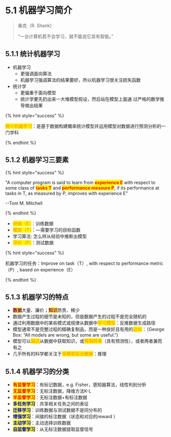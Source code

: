 # 5.1 机器学习简介

> 桑克（R. Shank） 
>
> “一台计算机若不会学习，就不能说它具有智能。”



## 5.1.1 统计机器学习

- 机器学习
  - 更强调面向算法
  - 机器学习强调算法的结果要好，所以机器学习很关注损失函数
- 统计学
  - 更偏重于面向模型
  - 统计学要先扔出来一大堆模型假设，然后站在模型上面通 过严格的数学推导做出结果



{% hint style="success" %}

<mark style="color:orange;">**统计机器学习**</mark>：是基于数据构建概率统计模型并运用模型对数据进行预测分析的一门学科

{% endhint %}



## 5.1.2 机器学习三要素

{% hint style="success" %}

"A computer program is said to learn  from <mark style="color:red;">**experience E**</mark> with respect to some class of <mark style="color:red;">**tasks T**</mark> and  <mark style="color:red;">**performance measure P**</mark>, if its performance at tasks in T, as  measured by P, improves with experience E"

--Tom M. Mitchell

{% endhint %}



- <mark style="color:orange;">**经验（E）**</mark>：训练数据
- <mark style="color:orange;">**模型（T）**</mark>：—需要学习的目标函数
- 学习算法: 怎么样从经验中推断出模型
- <mark style="color:orange;">**评价（P）**</mark>：测试数据



{% hint style="success" %}

机器学习的任务：Improve on task（T）,  with respect to performance metric（P）,  based on experience（E）

{% endhint %}



## 5.1.3 机器学习的特点

- <mark style="color:purple;">**数据**</mark>大量、廉价；<mark style="color:purple;">**知识**</mark>昂贵、稀少
- 数据产生过程的细节是未知的，但是数据产生的过程不是完全随机的
- 通过利用数据中的某些模式或规律从数据中<mark style="color:orange;">**学习模型**</mark>：反推数据生成路径
- 模型通常不是完整过程的精确复制品，而是一种良好且有用的<mark style="color:orange;">**近似**</mark>：（George Box: “All models are wrong, but  some are useful.”) 
- 模型可以<mark style="color:orange;">**描述**</mark>从数据中获取知识，或<mark style="color:orange;">**预测将来**</mark>（具有预测性），或者两者兼而有之
- 几乎所有的科学都关注于<mark style="color:orange;">**用模型拟合数据**</mark>：推理



## 5.1.4 机器学习的分类

- <mark style="color:red;">**有监督学习**</mark>：有标记数据，e.g. Fisher，感知器算法，线性判别分析
- <mark style="color:red;">**无监督学习**</mark>：无标注数据，降维方法K-L
- <mark style="color:red;">**半监督学习**</mark>：无标注数据+有标注数据
- <mark style="color:blue;">**多任务学习**</mark>：共享相关任务之间的表征
- <mark style="color:blue;">**迁移学习**</mark>：训练数据与测试数据不是同分布的
- <mark style="color:blue;">**增强学习**</mark>：间接的标注数据（状态和对应的reward ）
- <mark style="color:blue;">**主动学习**</mark>：主动选择训练数据
- <mark style="color:blue;">**自监督学习**</mark>：从无标注数据提取监督信号
